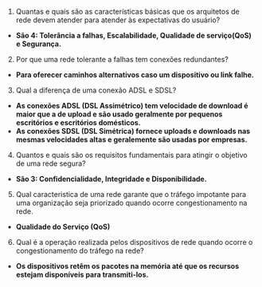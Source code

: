 1. Quantas e quais são as características básicas que os arquitetos de rede devem atender para atender às expectativas do usuário?

- **São 4: Tolerância a falhas, Escalabilidade, Qualidade de serviço(QoS) e Segurança.**

2. Por que uma rede tolerante a falhas tem conexões redundantes?

- **Para oferecer caminhos alternativos caso um dispositivo ou link falhe.**

3. Qual a diferença de uma conexão ADSL e SDSL?

- **As conexões ADSL (DSL Assimétrico) tem velocidade de download é maior que a de upload e são usado geralmente por pequenos escritórios e escritórios domésticos.**
- **As conexões SDSL (DSL Simétrica) fornece uploads e downloads nas mesmas velocidades altas e geralemente são usadas por empresas.**

4. Quantos e quais são os requisitos fundamentais para atingir o objetivo de uma rede segura?

- **São 3: Confidencialidade, Integridade e  Disponibilidade.**

5. Qual caracteristica de uma rede garante que o tráfego impotante para uma organização seja priorizado quando ocorre congestionamento na rede.

- **Qualidade do Serviço (QoS)**

6. Qual é a operação realizada pelos dispositivos de rede quando ocorre o congestionamento do tráfego na rede?

- **Os dispositivos retêm os pacotes na memória até que os recursos estejam disponíveis para transmiti-los.** 